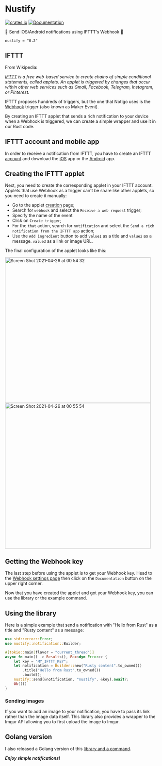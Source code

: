 # Nustify

[![crates.io](https://img.shields.io/crates/v/nustify.svg)](https://crates.io/crates/nustify)
[![Documentation](https://docs.rs/nustify/badge.svg)](https://docs.rs/nustify)

💬 Send iOS/Android notifications using IFTTT's Webhook 💬

```
nustify = "0.2"
```


## IFTTT

From Wikipedia:

*[IFTTT](https://ifttt.com/) is a free web-based service to create chains of simple conditional statements, called applets. An applet is triggered by changes that occur within other web services such as Gmail, Facebook, Telegram, Instagram, or Pinterest.*

IFTTT proposes hundreds of triggers, but the one that Notigo uses is the [Webhook](https://ifttt.com/maker_webhooks) trigger (also known as Maker Event).

By creating an IFTTT applet that sends a rich notification to your device when a Webhook is triggered, we can create a simple wrapper and use it in our Rust code.


## IFTTT account and mobile app

In order to receive a notification from IFTTT, you have to create an IFTTT [account](https://ifttt.com/join) and download the [iOS](https://itunes.apple.com/us/app/ifttt/id660944635?mt=8) app or the [Android](https://play.google.com/store/apps/details?id=com.ifttt.ifttt&hl=en) app.


## Creating the IFTTT applet

Next, you need to create the corresponding applet in your IFTTT account. Applets that use Webhook as a trigger can't be share like other applets, so you need to create it manually:

* Go to the applet [creation](https://ifttt.com/create) page;
* Search for `webhook` and select the `Receive a web request` trigger;
* Specify the name of the event
* Click on `Create trigger`;
* For the `that` action, search for `notification` and select the `Send a rich notification from the IFTTT app` action;
* Use the `Add ingredient` button to add `value1` as a title and `value2` as a message. `value3` as a link or image URL.

The final configuration of the applet looks like this:

<img width="480" alt="Screen Shot 2021-04-26 at 00 54 32" src="https://user-images.githubusercontent.com/7684550/116015612-2e4c5300-a63a-11eb-8f7f-132e5c8cedb1.png">
<img width="480" alt="Screen Shot 2021-04-26 at 00 55 54" src="https://user-images.githubusercontent.com/7684550/116015614-2f7d8000-a63a-11eb-9800-78b067897d99.png">


## Getting the Webhook key

The last step before using the applet is to get your Webhook key. Head to the [Webhook settings page](https://ifttt.com/maker_webhooks) then click on the `Documentation` button on the upper right corner.

Now that you have created the applet and got your Webhook key, you can use the library or the example command.


## Using the library

Here is a simple example that send a notification with "Hello from Rust" as a title and "Rusty content" as a message:

```rust
use std::error::Error;
use nustify::notification::Builder;

#[tokio::main(flavor = "current_thread")]
async fn main() -> Result<(), Box<dyn Error>> {
    let key = "MY_IFTTT_KEY";
    let notification = Builder::new("Rusty content".to_owned())
        .title("Hello from Rust".to_owned())
        .build();
    nustify::send(&notification, "nustify", &key).await?;
    Ok(())
}
```

### Sending images

If you want to add an image to your notification, you have to pass its link rather than the image data itself. This library also provides a wrapper to the Imgur API allowing you to first upload the image to Imgur.


## Golang version

I also released a Golang version of this [library and a command](https://github.com/scotow/notigo). 

***Enjoy simple notifications!***
